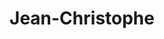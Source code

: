 ---
title: Jean-Christophe
excer: LiSplib
iconPath: assets/img/jc.png
socialIcons: assets/img/socialImgBlock.svg
excer: Papy Cod'Art
imgUrl: assets/img/jc.png
description: Born to be wild
linkedin: http://linkedin.com/in/jcbarret83160
sid: 83010-07-02
---